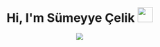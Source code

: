 <h1 align="center"> Hi, I'm Sümeyye Çelik <img src="https://media.giphy.com/media/hvRJCLFzcasrR4ia7z/giphy.gif" width="35"></h1>
<p align="center">
  <a href="https://github.com/fairyland0926"><img src="https://readme-typing-svg.herokuapp.com/?lines=Welcome+to+My+World;Student+in+Computer+Engineering;I'm+interested+in+machine+learning+and+data+science&font=Pacifico&center=true&width=650&height=120&color=58a6ff&vCenter=true&size=45%22"></a>
</p>
